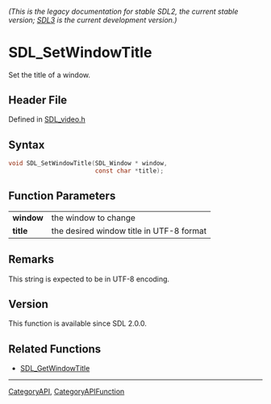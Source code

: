 ###### (This is the legacy documentation for stable SDL2, the current stable version; [SDL3](https://wiki.libsdl.org/SDL3/) is the current development version.)
# SDL_SetWindowTitle

Set the title of a window.

## Header File

Defined in [SDL_video.h](https://github.com/libsdl-org/SDL/blob/SDL2/include/SDL_video.h)

## Syntax

```c
void SDL_SetWindowTitle(SDL_Window * window,
                        const char *title);

```

## Function Parameters

|                |                                          |
| -------------- | ---------------------------------------- |
| **window**     | the window to change                     |
| **title**      | the desired window title in UTF-8 format |

## Remarks

This string is expected to be in UTF-8 encoding.

## Version

This function is available since SDL 2.0.0.

## Related Functions

* [SDL_GetWindowTitle](SDL_GetWindowTitle)

----
[CategoryAPI](CategoryAPI), [CategoryAPIFunction](CategoryAPIFunction)


